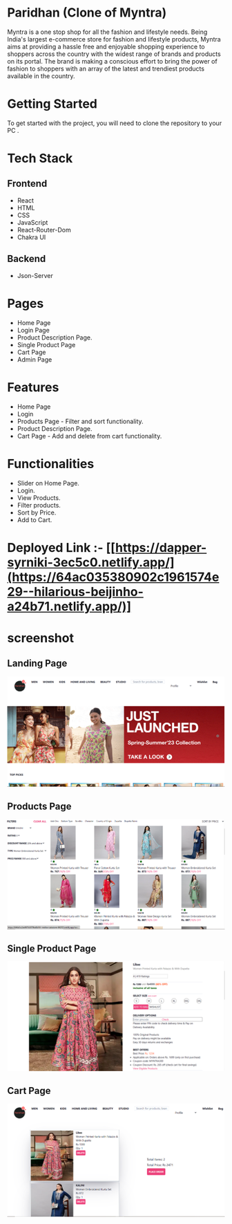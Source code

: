 # Paridhan (Clone of Myntra)

Myntra is a one stop shop for all the fashion and lifestyle needs. Being India's largest e-commerce store for fashion and lifestyle products, Myntra aims at providing a hassle free and enjoyable shopping experience to shoppers across the country with the widest range of brands and products on its portal. The brand is making a conscious effort to bring the power of fashion to shoppers with an array of the latest and trendiest products available in the country.

# Getting Started
To get started with the project, you will need to clone the repository to your PC .

# Tech Stack

## Frontend

- React
- HTML 
- CSS
- JavaScript
- React-Router-Dom
- Chakra UI

## Backend
- Json-Server

# Pages
- Home Page
- Login Page
- Product Description Page.
- Single Product Page
- Cart Page
- Admin Page

# Features
- Home Page
- Login
- Products Page - Filter and sort functionality.
- Product Description Page.
- Cart Page - Add and delete from cart functionality.

# Functionalities
- Slider on Home Page.
- Login.
- View Products.
- Filter products.
- Sort by Price.
- Add to Cart.

# Deployed Link :- [[https://dapper-syrniki-3ec5c0.netlify.app/](https://64ac035380902c1961574e29--hilarious-beijinho-a24b71.netlify.app/)]

# screenshot

## Landing Page
<img src="./my-app/src/screenshots/Home-page.PNG" alt="Landing Page" /> 

## Products Page
<img src="./my-app/src/screenshots/Products-page.PNG" alt="Products Page" /> 

## Single Product Page
<img src="./my-app/src/screenshots/Single-product-page.PNG" alt="Single Product Page" /> 

## Cart Page
<img src="./my-app/src/screenshots/Cart-page.PNG" alt="Cart Page" /> 






